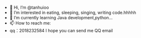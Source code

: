 - 👋 Hi, I’m @tanhuioo
- 👀 I’m interested in eating, sleeping, singing, writing code.hhhhh
- 🌱 I’m currently learning Java development,python...
- 📫 How to reach me:
- qq：2018232584
I hope you can send me QQ email

<!---
tanhuioo/tanhuioo is a ✨ special ✨ repository because its `README.md` (this file) appears on your GitHub profile.
You can click the Preview link to take a look at your changes.
--->
